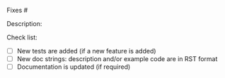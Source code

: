 Fixes # 

Description:


Check list:
* [ ] New tests are added (if a new feature is added)
* [ ] New doc strings: description and/or example code are in RST format
* [ ] Documentation is updated (if required)
